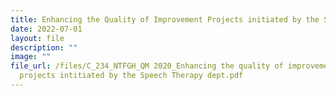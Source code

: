 ```yaml
---
title: Enhancing the Quality of Improvement Projects initiated by the Speech Therapy
date: 2022-07-01
layout: file
description: ""
image: ""
file_url: /files/C_234_NTFGH_QM 2020_Enhancing the quality of improvement
  projects intitiated by the Speech Therapy dept.pdf
---
```

